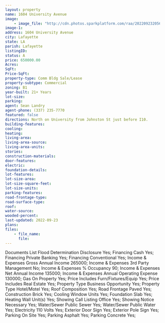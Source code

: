 ```yaml
---
layout: property
name: 1604 University Avenue
image:
    - image_file: "http://cdn.photos.sparkplatform.com/raa/20220923205605197208000000.jpg"
image-1:
address: 1604 University Avenue
city: Lafayette
state: LA
parish: Lafayette
listingID: 
status: A
price: 650000.00
Acres: 
SqFt: 
Price-SqFt: 
property-type: Comm Bldg Sale/Lease
property-subtype: Commercial
zoning: B1
year-built: 21+ Years
lot-size: 
parking: 
agent: Sean Landry
agent-phone: (337) 235-7770
featured: false
directions: North on University from Johnston St just before I10.
building-features: 
cooling: 
heating: 
living-area: 
living-area-source: 
living-area-units: 
stories: 
construction-materials: 
door-features: 
electric: 
foundation-details: 
lot-features: 
lot-size-area: 
lot-size-square-feet: 
lot-size-units: 
parking-features: 
road-frontage-type: 
road-surface-type: 
roof: 
water-source: 
wooded-percent: 
last-updated: 2022-09-23
plans: 
files:
    - file_name:
      file:
---
```

Documents List	Flood Determination Disclosure	Yes;
Financing	Cash	Yes;
Financing	Private Banking	Yes;
Financing	Conventional	Yes;
Income & Expenses	Gross Annual Income	265000;
Income & Expenses	3rd Party Management	No;
Income & Expenses	% Occupancy	90;
Income & Expenses	Net Annual Income	135000;
Income & Expenses	Annual Operating Expense	130000;
Gas	On Property	Yes;
Price Includes	Furn/Fixtures/Equip	Yes;
Price Includes	Real Estate	Yes;
Property Type	Business Opportunity	Yes;
Property Type	Hotel/Motel	Yes;
Roof	Composition	Yes;
Road Frontage	Paved	Yes;
Construction	Brick	Yes;
Cooling	Window Units	Yes;
Foundation	Slab	Yes;
Heating	Wall Unit(s)	Yes;
Showing	Call Listing Office	Yes;
Showing	Notice Necessary	Yes;
Water/Sewer	Public Sewer	Yes;
Water/Sewer	Public Water	Yes;
Electricity	110 Volts	Yes;
Exterior	Door Sign	Yes;
Exterior	Pole Sign	Yes;
Parking	On Site	Yes;
Parking	Asphalt	Yes;
Parking	Concrete	Yes;

